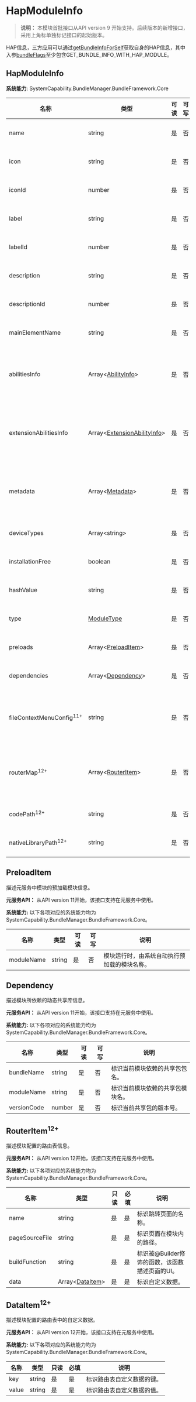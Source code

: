 # HapModuleInfo

> **说明：**
> 本模块首批接口从API version 9 开始支持。后续版本的新增接口，采用上角标单独标记接口的起始版本。

HAP信息，三方应用可以通过[getBundleInfoForSelf](js-apis-bundleManager.md#bundlemanagergetbundleinfoforself)获取自身的HAP信息，其中入参[bundleFlags](js-apis-bundleManager.md#bundleflag)至少包含GET_BUNDLE_INFO_WITH_HAP_MODULE。

## HapModuleInfo

**系统能力**: SystemCapability.BundleManager.BundleFramework.Core

| 名称                              | 类型                                                         | 可读 | 可写 | 说明                 |
| --------------------------------- | ------------------------------------------------------------ | ---- | ---- | -------------------- |
| name                              | string                                                       | 是   | 否   | 模块名称。<br/>**元服务API：** 从API version 11开始，该接口支持在元服务中使用。 |
| icon                              | string                                                       | 是   | 否   | 模块图标。<br/>**元服务API：** 从API version 11开始，该接口支持在元服务中使用。 |
| iconId                            | number                                                       | 是   | 否   | 模块图标的资源id值。<br/>**元服务API：** 从API version 11开始，该接口支持在元服务中使用。 |
| label                             | string                                                       | 是   | 否   | 模块标签。<br/>**元服务API：** 从API version 11开始，该接口支持在元服务中使用。 |
| labelId                           | number                                                       | 是   | 否   | 模块标签的资源id值。<br/>**元服务API：** 从API version 11开始，该接口支持在元服务中使用。 |
| description                       | string                                                       | 是   | 否   | 模块描述信息。<br/>**元服务API：** 从API version 11开始，该接口支持在元服务中使用。 |
| descriptionId                     | number                                                       | 是   | 否   | 描述信息的资源id值。<br/>**元服务API：** 从API version 11开始，该接口支持在元服务中使用。 |
| mainElementName                   | string                                                       | 是   | 否   | 入口ability信息。<br/>**元服务API：** 从API version 11开始，该接口支持在元服务中使用。 |
| abilitiesInfo                     | Array\<[AbilityInfo](js-apis-bundleManager-abilityInfo.md)>         | 是   | 否   | Ability信息。通过调用[getBundleInfoForSelf](js-apis-bundleManager.md#bundlemanagergetbundleinfoforself)接口，bundleFlags参数传入GET_BUNDLE_INFO_WITH_HAP_MODULE和GET_BUNDLE_INFO_WITH_ABILITY获取。<br/>**元服务API：** 从API version 11开始，该接口支持在元服务中使用。 |
| extensionAbilitiesInfo            | Array\<[ExtensionAbilityInfo](js-apis-bundleManager-extensionAbilityInfo.md)> | 是   | 否   | ExtensionAbility信息。通过调用[getBundleInfoForSelf](js-apis-bundleManager.md#bundlemanagergetbundleinfoforself)接口，bundleFlags参数传入GET_BUNDLE_INFO_WITH_HAP_MODULE和GET_BUNDLE_INFO_WITH_EXTENSION_ABILITY获取。<br/>**元服务API：** 从API version 11开始，该接口支持在元服务中使用。 |
| metadata                          | Array\<[Metadata](js-apis-bundleManager-metadata.md)>               | 是   | 否   | Ability的元信息。通过调用[getBundleInfoForSelf](js-apis-bundleManager.md#bundlemanagergetbundleinfoforself)接口，bundleFlags参数传入GET_BUNDLE_INFO_WITH_HAP_MODULE和GET_BUNDLE_INFO_WITH_METADATA获取。<br/>**元服务API：** 从API version 11开始，该接口支持在元服务中使用。 |
| deviceTypes                       | Array\<string>                                               | 是   | 否   | 可以运行模块的设备类型。<br/>**元服务API：** 从API version 11开始，该接口支持在元服务中使用。 |
| installationFree                  | boolean                                                      | 是   | 否   | 模块是否支持免安装。<br/>**元服务API：** 从API version 11开始，该接口支持在元服务中使用。 |
| hashValue                         | string                                                       | 是   | 否   | 模块的Hash值。<br/>**元服务API：** 从API version 11开始，该接口支持在元服务中使用。 |
| type                              | [ModuleType](js-apis-bundleManager.md#moduletype)            | 是   | 否   | 标识当前模块的类型。<br/>**元服务API：** 从API version 11开始，该接口支持在元服务中使用。 |
| preloads                          | Array\<[PreloadItem](#preloaditem)>                          | 是   | 否   | 元服务中模块的预加载列表。<br/>**元服务API：** 从API version 11开始，该接口支持在元服务中使用。 |
| dependencies                      | Array\<[Dependency](#dependency)>                            | 是   | 否   | 模块运行依赖的动态共享库列表。<br/>**元服务API：** 从API version 11开始，该接口支持在元服务中使用。 |
| fileContextMenuConfig<sup>11+</sup>     | string                                                       | 是   | 否   | 模块的文件菜单配置。通过调用[getBundleInfoForSelf](js-apis-bundleManager.md#bundlemanagergetbundleinfoforself)接口，bundleFlags参数传入GET_BUNDLE_INFO_WITH_HAP_MODULE和GET_BUNDLE_INFO_WITH_MENU获取。<br/>**元服务API：** 从API version 11开始，该接口支持在元服务中使用。 |
| routerMap<sup>12+</sup>           | Array\<[RouterItem](#routeritem12)>                            | 是   | 否   | [模块的路由表配置](../../quick-start/module-configuration-file.md#routermap标签)。通过调用[getBundleInfoForSelf](js-apis-bundleManager.md#bundlemanagergetbundleinfoforself)接口，bundleFlags参数传入GET_BUNDLE_INFO_WITH_HAP_MODULE和GET_BUNDLE_INFO_WITH_ROUTER_MAP获取。<br/>**元服务API：** 从API version 12开始，该接口支持在元服务中使用。 |
| codePath<sup>12+</sup>            | string                                                       | 是   | 否   | 模块的安装路径。<br/>**元服务API：** 从API version 12开始，该接口支持在元服务中使用。 |
| nativeLibraryPath<sup>12+</sup> | string                                                                     | 是   | 否   | 应用程序内某个hapModule的本地库文件路径。<br/>**元服务API：** 从API version 12开始，该接口支持在元服务中使用。                                                  |

## PreloadItem

描述元服务中模块的预加载模块信息。

 **元服务API：** 从API version 11开始，该接口支持在元服务中使用。

 **系统能力:** 以下各项对应的系统能力均为SystemCapability.BundleManager.BundleFramework.Core。

| 名称      | 类型           | 可读 | 可写 | 说明                        |
| --------- | -------------- | ---- | ---- | --------------------------- |
|moduleName | string         | 是   | 否   | 模块运行时，由系统自动执行预加载的模块名称。|

## Dependency

描述模块所依赖的动态共享库信息。

 **元服务API：** 从API version 11开始，该接口支持在元服务中使用。

 **系统能力:** 以下各项对应的系统能力均为SystemCapability.BundleManager.BundleFramework.Core。

| 名称        | 类型   | 可读 | 可写 | 说明                   |
| ----------- | ------ | ---- | ---- | ---------------------- |
| bundleName  | string | 是   | 否   | 标识当前模块依赖的共享包包名。       |
| moduleName  | string | 是   | 否   | 标识当前模块依赖的共享包模块名。 |
| versionCode | number | 是   | 否   | 标识当前共享包的版本号。   |

## RouterItem<sup>12+</sup>

描述模块配置的路由表信息。

 **元服务API：** 从API version 12开始，该接口支持在元服务中使用。

 **系统能力:** 以下各项对应的系统能力均为SystemCapability.BundleManager.BundleFramework.Core。

| 名称           | 类型   | 只读 | 必填 | 说明                   |
| ------------- | ------ | ---- | ---- | ---------------------- |
| name          | string | 是   | 是   | 标识跳转页面的名称。       |
| pageSourceFile| string | 是   | 是   | 标识页面在模块内的路径。   |
| buildFunction | string | 是   | 是   | 标识被@Builder修饰的函数，该函数描述页面的UI。   |
| data          | Array\<[DataItem](#dataitem12)> | 是   | 是   | 标识自定义数据。   |

## DataItem<sup>12+</sup>

描述模块配置的路由表中的自定义数据。

 **元服务API：** 从API version 12开始，该接口支持在元服务中使用。

 **系统能力:** 以下各项对应的系统能力均为SystemCapability.BundleManager.BundleFramework.Core。

| 名称          | 类型    | 只读 | 必填 | 说明                   |
| ------------- | ------ | ---- | ---- | ---------------------- |
| key           | string | 是   | 是   | 标识路由表自定义数据的键。       |
| value         | string | 是   | 是   | 标识路由表自定义数据的值。 |